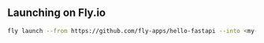 ## Launching on Fly.io

```sh
fly launch --from https://github.com/fly-apps/hello-fastapi --into <my-app>
```
